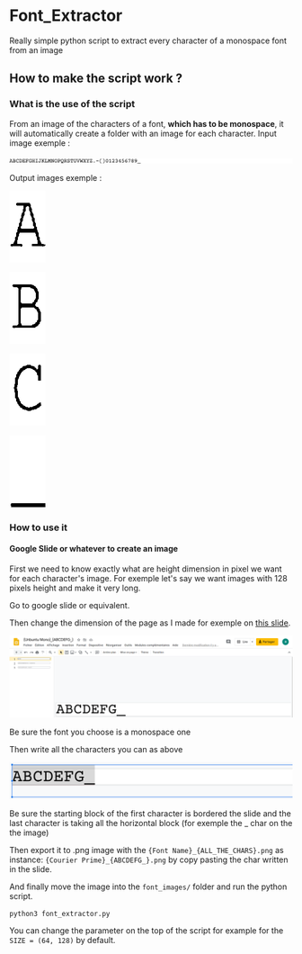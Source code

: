 # Font_Extractor
Really simple python script to extract every character of a monospace font from an image


## How to make the script work ? 

### What is the use of the script

From an image of the characters of a font, **which has to be monospace**, it will automatically create a folder with an image for each character. 
Input image exemple :

![image Char Screen](https://github.com/AxelThevenot/Font_Extractor/blob/master/font_images/%7BCourier%20Prime%7D_%7BABCDEFGHIJKLMNOPQRSTUVWXYZ.-()0123456789_%7D.png)

Output images exemple :

![char A](https://github.com/AxelThevenot/Font_Extractor/blob/master/font_extracted/Courier%20Prime/%5BA%5D.png)

![char B](https://github.com/AxelThevenot/Font_Extractor/blob/master/font_extracted/Courier%20Prime/%5BB%5D.png)

![char C](https://github.com/AxelThevenot/Font_Extractor/blob/master/font_extracted/Courier%20Prime/%5BC%5D.png)

![char _](https://github.com/AxelThevenot/Font_Extractor/blob/master/font_extracted/Courier%20Prime/%5B_%5D.png)

### How to use it 
#### Google Slide or whatever to create an image

First we need to know exactly what are height dimension in pixel we want for each character's image. For exemple let's say we want images with 128 pixels height and make it very long. 

Go to google slide or equivalent.

Then change the dimension of the page as I made for exemple on [this slide](https://docs.google.com/presentation/d/1MTCx6Kiezsvf7npga9RZpKJuVV9khNg-E8gGzddzc_Q/edit?usp=sharing).

![Google Slide Screen](https://github.com/AxelThevenot/Font_Extractor/blob/master/google_slide_scren.png)

Be sure the font you choose is a monospace one

Then write all the characters you can as above 

![image Char Screen](https://github.com/AxelThevenot/Font_Extractor/blob/master/image_char_screen.png)

Be sure the starting block of the first character is bordered the slide and the last character is taking all the horizontal block (for exemple the _ char on the the image)

Then export it to .png image with the `{Font Name}_{ALL_THE_CHARS}.png` as instance: `{Courier Prime}_{ABCDEFG_}.png` by copy pasting the char written in the slide. 

And finally move the image into the `font_images/` folder and run the python script.

```
python3 font_extractor.py
```

You can change the parameter on the top of the script for example for the `SIZE = (64, 128)` by default. 
